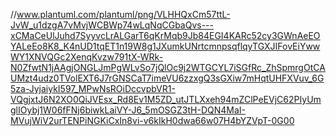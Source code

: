 //www.plantuml.com/plantuml/png/VLHHQxCm57ttL-JvW_u1dzgA7vMvjWCBWp74wLqNqCGbaQvs---xCMaCeUlJuhd7SyyvcLrALGarT6qKrMqb9Jb84EGI4KARc52cy3GWnAeEOYALeEo8K8_K4nUD1tqET1n19W8g1JXumkUNrtcmnpsqflqyTGXJIFovEiYwwWY1XNVQGc2XenqKvzw791tX-WRk-N0ZfwtN1jAAgjONGLJmPgWLvSo7jQlOc9j2WTGCYL7iSGfRc_ZhSpmrgOtCAUMzt4udz0TVolEXT6J7rGNSCaT7imeVU6zzxgQ3sGXiw7mHqtUHFXVuv_6G5za-JyjaiykI597_MPwNsROiDccvpbVR1-VQgjxtJ6N2XO0QiJVEsx_Rd8Ev1M5ZD_utJTLXxeh94mZClPeEVjC62PIyUmglIOybj1W06fFNj6biwkLaiVY-J6_5mOSGZ3tH-DQN4MaI-MVujWiV2urTENPiNGKiCxIn8vi-v6kIkH0dwa66w07H4bYZVpT-0G00
